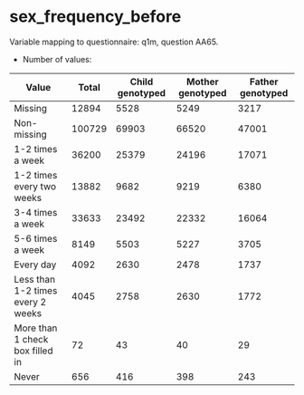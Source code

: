 # sex_frequency_before
Variable mapping to questionnaire: q1m, question AA65.
- Number of values:

| Value | Total | Child genotyped | Mother genotyped | Father genotyped |
| ----- | ----- | --------------- | ---------------- | ---------------- |
| Missing | 12894 | 5528 | 5249 | 3217 |
| Non-missing | 100729 | 69903 | 66520 | 47001 |
| 1-2 times a week | 36200 | 25379 | 24196 |17071 |
| 1-2 times every two weeks | 13882 | 9682 | 9219 |6380 |
| 3-4 times a week | 33633 | 23492 | 22332 |16064 |
| 5-6 times a week | 8149 | 5503 | 5227 |3705 |
| Every day | 4092 | 2630 | 2478 |1737 |
| Less than 1-2 times every 2 weeks | 4045 | 2758 | 2630 |1772 |
| More than 1 check box filled in | 72 | 43 | 40 |29 |
| Never | 656 | 416 | 398 |243 |



